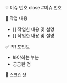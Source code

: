 💡 이슈 번호
close #이슈 번호

📖 작업 내용
- [] 작업한 내용 및 설명
- [] 작업한 내용 및 설명

✅ PR 포인트
- 봐야하는 부분
- 궁금한 점

📸 스크린샷
